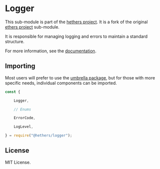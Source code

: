 Logger
======

This sub-module is part of the [hethers project](https://github.com/hashgraph/hethers.js). It is a fork of the original [ethers project](https://github.com/ethers-io/ethers.js) sub-module.

It is responsible for managing logging and errors to maintain a standard
structure.

For more information, see the [documentation](https://docs.hedera.com/hethers/application-programming-interface/utilities/logging).

Importing
---------

Most users will prefer to use the [umbrella package](https://www.npmjs.com/package/@hashgraph/hethers),
but for those with more specific needs, individual components can be imported.

```javascript
const {

    Logger,

    // Enums

    ErrorCode,

    LogLevel,

} = require("@hethers/logger");
```


License
-------

MIT License.
